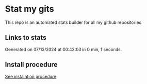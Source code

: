 # Stat my gits

This repo is an automated stats builder for all my github repositories.

## Links to stats


Generated on 07/13/2024 at 00:42:03 in 0 min, 1 seconds.

## Install procedure

[See instalation procedure](./src/install.md)
